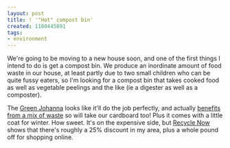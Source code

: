 ```yaml
---
layout: post
title: ! '"Hot" compost bin'
created: 1180445891
tags:
- environment
---
```

We're going to be moving to a new house soon, and one of the first things I intend to do is get a compost bin. We produce an inordinate amount of food waste in our house, at least partly due to two small children who can be quite fussy eaters, so I'm looking for a compost bin that takes cooked food as well as vegetable peelings and the like (ie a digester as well as a composter).

The [Green Johanna][1] looks like it'll do the job perfectly, and actually [benefits from a mix of waste][2] so will take our cardboard too! Plus it comes with a little coat for winter. How sweet. It's on the expensive side, but [Recycle Now][3] shows that there's roughly a 25% discount in my area, plus a whole pound off for shopping online.

[1]: http://www.greencone.com/product-view.asp?prid=28 "Green Cone: Green Johanna"
[2]: http://www.greencone.com/using.asp?prid=28 "How to compost with a Green Johanna"
[3]: http://www.recyclenow.com/home_composting/ "Recycle Now"

<!--break-->
